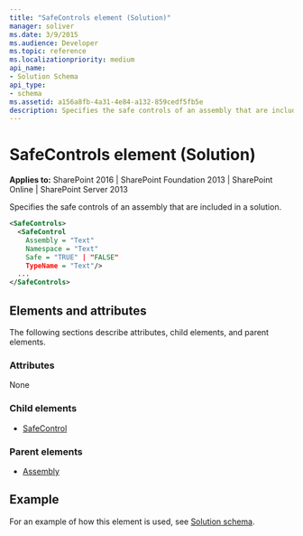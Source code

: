 ```yaml
---
title: "SafeControls element (Solution)"
manager: soliver
ms.date: 3/9/2015
ms.audience: Developer
ms.topic: reference
ms.localizationpriority: medium
api_name:
- Solution Schema
api_type:
- schema
ms.assetid: a156a8fb-4a31-4e84-a132-859cedf5fb5e
description: Specifies the safe controls of an assembly that are included in a solution.
---
```


# SafeControls element (Solution)

**Applies to:** SharePoint 2016 | SharePoint Foundation 2013 | SharePoint Online | SharePoint Server 2013

Specifies the safe controls of an assembly that are included in a solution.

```XML
<SafeControls>
  <SafeControl
    Assembly = "Text"
    Namespace = "Text"
    Safe = "TRUE" | "FALSE"
    TypeName = "Text"/>
  ...
</SafeControls>
```

## Elements and attributes

The following sections describe attributes, child elements, and parent elements.

### Attributes

None

### Child elements

- [SafeControl](safecontrol-element-solution.md)

### Parent elements

- [Assembly](assembly-element-solutionassemblies.md)

## Example

For an example of how this element is used, see [Solution schema](solution-schema.md).
